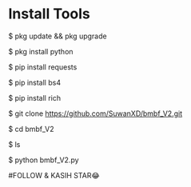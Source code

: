 # Install Tools
$ pkg update && pkg upgrade

$ pkg install python

$ pip install requests

$ pip install bs4

$ pip install rich

$ git clone https://github.com/SuwanXD/bmbf_V2.git

$ cd bmbf_V2

$ ls

$ python bmbf_V2.py

#FOLLOW & KASIH STAR😂
